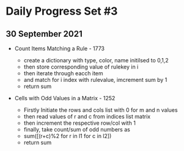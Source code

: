 # Daily Progress Set #3

## 30 September 2021
- Count Items Matching a Rule - 1773
  - create a dictionary with type, color, name initilsed to 0,1,2
  - then store corresponding value of rulekey in i
  - then iterate through eacch item
  - and match for i index with rulevalue, imcrement sum by 1
  - return sum

- Cells with Odd Values in a Matrix - 1252
  - Firstly Initiate the rows and cols list with 0 for m and n values
  - then read values of r and c from indices list matrix
  - then increment the respective row/col with 1
  - finally, take count/sum of odd numbers as
  - sum([(r+c)%2 for r in l1 for c in l2])
  - return sum

